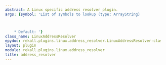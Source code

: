 ```yaml
---
abstract: A Linux specific address resolver plugin.
args: {symbol: 'List of symbols to lookup (type: ArrayString)



    * Default: '}
class_name: LinuxAddressResolver
epydoc: rekall.plugins.linux.address_resolver.LinuxAddressResolver-class.html
layout: plugin
module: rekall.plugins.linux.address_resolver
title: address_resolver
---
```


